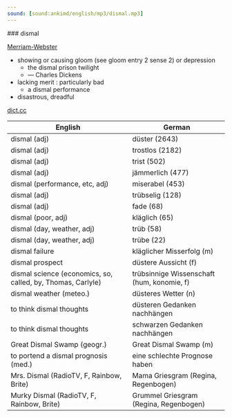 ```yaml
---
sound: [sound:ankimd/english/mp3/dismal.mp3]
---
```


\### dismal

[Merriam-Webster](https://www.merriam-webster.com/dictionary/dismal)

- showing or causing gloom (see gloom entry 2 sense 2) or depression
    - the dismal prison twilight
    - — Charles Dickens
- lacking merit : particularly bad
    - a dismal performance
- disastrous, dreadful

[dict.cc](https://www.dict.cc/dismal)

| English        | German       |
| -------------- | ------------ |
| dismal (adj) | düster (2643) |
| dismal (adj) | trostlos (2182) |
| dismal (adj) | trist (502) |
| dismal (adj) | jämmerlich (477) |
| dismal (performance, etc, adj) | miserabel (453) |
| dismal (adj) | trübselig (128) |
| dismal (adj) | fade (68) |
| dismal (poor, adj) | kläglich (65) |
| dismal (day, weather, adj) | trüb (58) |
| dismal (day, weather, adj) | trübe (22) |
| dismal failure | kläglicher Misserfolg (m) |
| dismal prospect | düstere Aussicht (f) |
| dismal science (economics, so, called, by, Thomas, Carlyle) | trübsinnige Wissenschaft (hum, konomie, f) |
| dismal weather (meteo.) | düsteres Wetter (n) |
| to think dismal thoughts | düsteren Gedanken nachhängen |
| to think dismal thoughts | schwarzen Gedanken nachhängen |
| Great Dismal Swamp (geogr.) | Great Dismal Swamp (m) |
| to portend a dismal prognosis (med.) | eine schlechte Prognose haben |
| Mrs. Dismal (RadioTV, F, Rainbow, Brite) | Mama Griesgram (Regina, Regenbogen) |
| Murky Dismal (RadioTV, F, Rainbow, Brite) | Grummel Griesgram (Regina, Regenbogen) |
